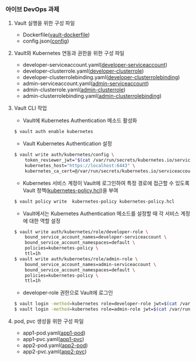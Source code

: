 ### 아이브 DevOps 과제

1. Vault 실행을 위한 구성 파일
    - Dockerfile([vault-dockerfile](https://github.com/spring-petclinic/spring-petclinic-data-jdbc))
    - config.json([config](https://github.com/spring-petclinic/spring-petclinic-data-jdbc))

2. Vault와 Kubernetes 연동과 권한을 위한 구성 파일
    - developer-serviceaccount.yaml([developer-serviceaccount](https://github.com/spring-petclinic/spring-petclinic-data-jdbc))
    - developer-clusterrole.yaml([developer-clusterrole](https://github.com/spring-petclinic/spring-petclinic-data-jdbc))
    - developer-clusterrolebinding.yaml([developer-clusterrolebinding](https://github.com/spring-petclinic/spring-petclinic-data-jdbc))
    - admin-serviceaccount.yaml([admin-serviceaccount](https://github.com/spring-petclinic/spring-petclinic-data-jdbc))
    - admin-clusterrole.yaml([admin-clusterrole](https://github.com/spring-petclinic/spring-petclinic-data-jdbc))
    - admin-clusterrolebinding.yaml([admin-clusterrolebinding](https://github.com/spring-petclinic/spring-petclinic-data-jdbc))

3. Vault CLI 작업
    - Vault에 Kubernetes Authentication 메소드 활성화
    ```sh
    $ vault auth enable kubernetes
    ```
    - Vault Kubernetes Authentication 설정
    ```sh
    $ vault write auth/kubernetes/config \
        token_reviewer_jwt="$(cat /var/run/secrets/kubernetes.io/serviceaccount/token)" \
        kubernetes_host="https://localhost:6443" \
        kubernetes_ca_cert=@/var/run/secrets/kubernetes.io/serviceaccount/ca.crt
    ```
    - Kubernetes 서비스 계정이 Vault에 로그인하여 특정 경로에 접근할 수 있도록 Vault 정책([kubernetes-policy.hcl](https://github.com/spring-petclinic/spring-petclinic-data-jdbc))을 부여
    ```sh
    $ vault policy write  kubernetes-policy kubernetes-policy.hcl
    ```
    - Vault에서는 Kubernetes Authentication 메소드를 설정할 때 각 서비스 계정에 대한 역할 설정
    ```sh
    $ vault write auth/kubernetes/role/developer-role \
        bound_service_account_names=developer-serviceaccount \
        bound_service_account_namespaces=default \
        policies=kubernetes-policy \
        ttl=1h
    $ vault write auth/kubernetes/role/admin-role \
        bound_service_account_names=admin-serviceaccount \
        bound_service_account_namespaces=default \
        policies=kubernetes-policy \
        ttl=1h
    ```
    - developer-role 권한으로 Vault에 로그인
    ```sh
    $ vault login -method=kubernetes role=developer-role jwt=$(cat /var/run/secrets/kubernetes.io/serviceaccount/token)
    $ vault login -method=kubernetes role=admin-role jwt=$(cat /var/run/secrets/kubernetes.io/serviceaccount/token)
    ```
4. pod, pvc 생성을 위한 구성 파일
    - app1-pod.yaml([app1-pod](https://github.com/spring-petclinic/spring-petclinic-data-jdbc))
    - app1-pvc.yaml([app1-pvc](https://github.com/spring-petclinic/spring-petclinic-data-jdbc))
    - app2-pod.yaml([app2-pod](https://github.com/spring-petclinic/spring-petclinic-data-jdbc))
    - app2-pvc.yaml([app2-pvc](https://github.com/spring-petclinic/spring-petclinic-data-jdbc))
